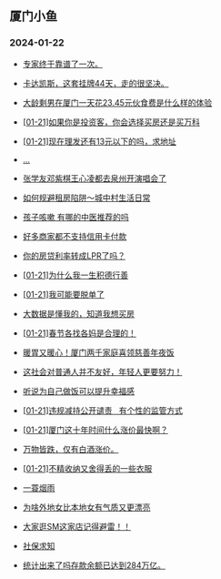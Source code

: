 ## 厦门小鱼 
### 2024-01-22

+ [专家终于靠谱了一次。](http://bbs.xmfish.com/read-htm-tid-18138418.html)

+ [卡达凯斯，这套挂牌44天，走的很坚决。](http://bbs.xmfish.com/read-htm-tid-18138577.html)

+ [大龄剩男在厦门一天花23.45元伙食费是什么样的体验](http://bbs.xmfish.com/read-htm-tid-18138502.html)

+ [[01-21]如果你是投资客，你会选择买房还是买万科](http://bbs.xmfish.com/read-htm-tid-18138458.html)

+ [[01-21]现在理发还有13元以下的吗，求地址](http://bbs.xmfish.com/read-htm-tid-18138525.html)

+ [...](http://bbs.xmfish.com/read-htm-tid-18138513.html)

+ [张学友邓紫棋王心凌都去泉州开演唱会了](http://bbs.xmfish.com/read-htm-tid-18138427.html)

+ [如何规避租房陷阱～城中村生活日常](http://bbs.xmfish.com/read-htm-tid-18138537.html)

+ [孩子咳嗽 有哪的中医推荐的吗](http://bbs.xmfish.com/read-htm-tid-18138408.html)

+ [好多商家都不支持信用卡付款](http://bbs.xmfish.com/read-htm-tid-18138543.html)

+ [你的房贷利率转成LPR了吗？](http://bbs.xmfish.com/read-htm-tid-18138417.html)

+ [[01-21]为什么我一生积德行善](http://bbs.xmfish.com/read-htm-tid-18138542.html)

+ [[01-21]我可能要脱单了](http://bbs.xmfish.com/read-htm-tid-18138692.html)

+ [大数据是懂我的，知道我想买房](http://bbs.xmfish.com/read-htm-tid-18138563.html)

+ [[01-21]春节各找各妈是合理的！](http://bbs.xmfish.com/read-htm-tid-18138748.html)

+ [暖胃又暖心！厦门两千家庭喜领慈善年夜饭](http://bbs.xmfish.com/read-htm-tid-18138572.html)

+ [这社会对普通人并不友好，年轻人更要努力！](http://bbs.xmfish.com/read-htm-tid-18138540.html)

+ [听说为自己做饭可以提升幸福感](http://bbs.xmfish.com/read-htm-tid-18138599.html)

+ [[01-21]违规减持公开谴责   有个性的监管方式](http://bbs.xmfish.com/read-htm-tid-18138661.html)

+ [[01-21]厦门这十年时间什么涨价最快啊？](http://bbs.xmfish.com/read-htm-tid-18138741.html)

+ [万物皆跌，仅有白酒涨价。](http://bbs.xmfish.com/read-htm-tid-18138715.html)

+ [[01-21]不精收纳又舍得丢的一些衣服](http://bbs.xmfish.com/read-htm-tid-18138754.html)

+ [一蓑烟雨](http://bbs.xmfish.com/read-htm-tid-18138721.html)

+ [为啥外地女比本地女有气质又更漂亮](http://bbs.xmfish.com/read-htm-tid-18138836.html)

+ [大家逛SM这家店记得避雷！！](http://bbs.xmfish.com/read-htm-tid-18138797.html)

+ [社保求知](http://bbs.xmfish.com/read-htm-tid-18138614.html)

+ [统计出来了吗存款余额已达到284万亿。](http://bbs.xmfish.com/read-htm-tid-18138849.html)


